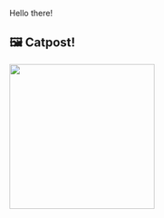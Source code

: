 Hello there!



## 🖼️ Catpost!

<sub>
    <img src="https://cdn2.thecatapi.com/images/yUWnZA1WN.jpg" height="256">
</sub>

